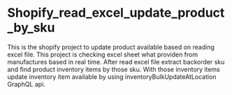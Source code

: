 # Shopify_read_excel_update_product_by_sku
This is the shopify project to update product available based on reading excel file.
This project is checking excel sheet what providen from manufactures based in real time.
After read excel file extract backorder sku and find product inventory items by those sku.
With those inventory items update inventory item available by using inventoryBulkUpdateAtLocation GraphQL api.
